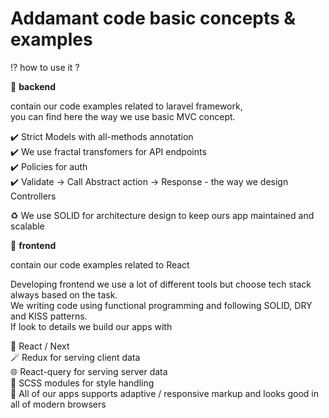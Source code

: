 # Addamant code basic concepts & examples 

:interrobang: how to use it ?

:open_file_folder: **backend** 

contain our code examples related to laravel framework, <br>
you can find here the way we use basic MVC concept.

:heavy_check_mark: Strict Models with all-methods annotation <br>
:heavy_check_mark: We use fractal transfomers for API endpoints <br>
:heavy_check_mark: Policies for auth <br>
:heavy_check_mark: Validate -> Call Abstract action -> Response - the way we design Controllers

:recycle: We use SOLID for architecture design to keep ours app maintained and scalable 

:open_file_folder: **frontend** 

contain our code examples related to React

Developing frontend we use a lot of different tools but choose tech stack always based on the task.  <br>
We writing code using functional programming and following SOLID, DRY and KISS patterns. <br>
If look to details we build our apps with

:tophat: React / Next  <br>
:magic_wand: Redux for serving client data  <br>
:globe_with_meridians: React-query for serving server data  <br>
:grapes: SCSS modules for style handling  <br>
:iphone: All of our apps supports adaptive / responsive markup and looks good in all of modern browsers  <br>
